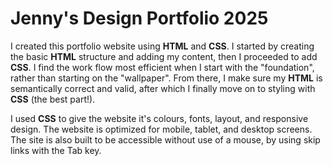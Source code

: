 # Jenny's Design Portfolio 2025

I created this portfolio website using **HTML** and **CSS**. I started by creating the basic **HTML** structure and adding my content, then I proceeded to add **CSS**. I find the work flow most efficient when I start with the "foundation", rather than starting on the "wallpaper". From there, I make sure my **HTML** is semantically correct and valid, after which I finally move on to styling with **CSS** (the best part!).

I used **CSS** to give the website it's colours, fonts, layout, and responsive design. The website is optimized for mobile, tablet, and desktop screens. The site is also built to be accessible without use of a mouse, by using skip links with the Tab key.